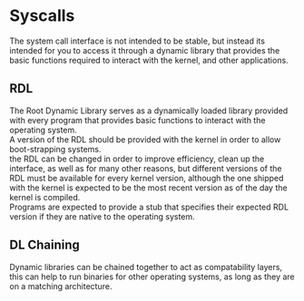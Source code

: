 # Syscalls
The system call interface is not intended to be stable, but instead its intended for you to access it through a dynamic library that provides the basic functions required to interact with the kernel, and other applications.

## RDL
The Root Dynamic Library serves as a dynamically loaded library provided with every program that provides basic functions to interact with the operating system.  
A version of the RDL should be provided with the kernel in order to allow boot-strapping systems.  
the RDL can be changed in order to improve efficiency, clean up the interface, as well as for many other reasons, but different versions of the RDL must be available for every kernel version, although the one shipped with the kernel is expected to be the most recent version as of the day the kernel is compiled.  
Programs are expected to provide a stub that specifies their expected RDL version if they are native to the operating system.

## DL Chaining
Dynamic libraries can be chained together to act as compatability layers, this can help to run binaries for other operating systems, as long as they are on a matching architecture.